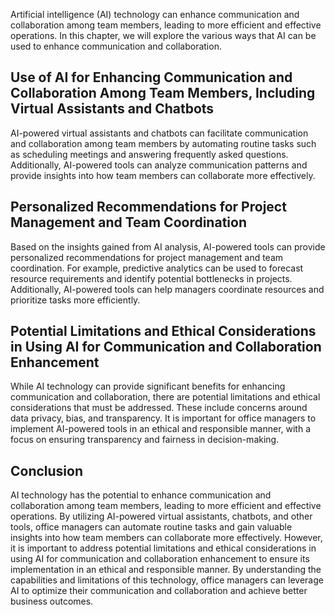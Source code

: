 
Artificial intelligence (AI) technology can enhance communication and collaboration among team members, leading to more efficient and effective operations. In this chapter, we will explore the various ways that AI can be used to enhance communication and collaboration.

Use of AI for Enhancing Communication and Collaboration Among Team Members, Including Virtual Assistants and Chatbots
---------------------------------------------------------------------------------------------------------------------

AI-powered virtual assistants and chatbots can facilitate communication and collaboration among team members by automating routine tasks such as scheduling meetings and answering frequently asked questions. Additionally, AI-powered tools can analyze communication patterns and provide insights into how team members can collaborate more effectively.

Personalized Recommendations for Project Management and Team Coordination
-------------------------------------------------------------------------

Based on the insights gained from AI analysis, AI-powered tools can provide personalized recommendations for project management and team coordination. For example, predictive analytics can be used to forecast resource requirements and identify potential bottlenecks in projects. Additionally, AI-powered tools can help managers coordinate resources and prioritize tasks more efficiently.

Potential Limitations and Ethical Considerations in Using AI for Communication and Collaboration Enhancement
------------------------------------------------------------------------------------------------------------

While AI technology can provide significant benefits for enhancing communication and collaboration, there are potential limitations and ethical considerations that must be addressed. These include concerns around data privacy, bias, and transparency. It is important for office managers to implement AI-powered tools in an ethical and responsible manner, with a focus on ensuring transparency and fairness in decision-making.

Conclusion
----------

AI technology has the potential to enhance communication and collaboration among team members, leading to more efficient and effective operations. By utilizing AI-powered virtual assistants, chatbots, and other tools, office managers can automate routine tasks and gain valuable insights into how team members can collaborate more effectively. However, it is important to address potential limitations and ethical considerations in using AI for communication and collaboration enhancement to ensure its implementation in an ethical and responsible manner. By understanding the capabilities and limitations of this technology, office managers can leverage AI to optimize their communication and collaboration and achieve better business outcomes.

